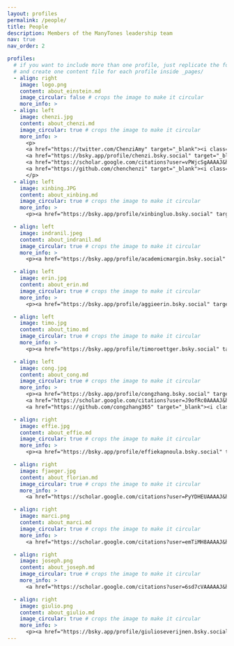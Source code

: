 ```yaml
---
layout: profiles
permalink: /people/
title: People
description: Members of the ManyTones leadership team
nav: true
nav_order: 2

profiles:
  # if you want to include more than one profile, just replicate the following block
  # and create one content file for each profile inside _pages/
  - align: right
    image: logo.png
    content: about_einstein.md
    image_circular: false # crops the image to make it circular
    more_info: >
  - align: left
    image: chenzi.jpg
    content: about_chenzi.md
    image_circular: true # crops the image to make it circular
    more_info: >
      <p>
      <a href="https://twitter.com/ChenziAmy" target="_blank"><i class="fab fa-twitter"></i> </a>  
      <a href="https://bsky.app/profile/chenzi.bsky.social" target="_blank"><i class="fab fa-bluesky"></i> </a>  
      <a href="https://scholar.google.com/citations?user=vPWjcSgAAAAJ&hl=en" target="_blank"><i class="ai ai-google-scholar"></i> </a>  
      <a href="https://github.com/chenchenzi" target="_blank"><i class="fab fa-github"></i> </a>
      </p>
  - align: left
    image: xinbing.JPG
    content: about_xinbing.md
    image_circular: true # crops the image to make it circular
    more_info: >
      <p><a href="https://bsky.app/profile/xinbingluo.bsky.social" target="_blank"><i class="fab fa-bluesky"></i> </a></p>

  - align: left
    image: indranil.jpeg
    content: about_indranil.md
    image_circular: true # crops the image to make it circular
    more_info: >
      <p><a href="https://bsky.app/profile/academicmargin.bsky.social" target="_blank"><i class="fab fa-bluesky"></i> </a></p>

  - align: left
    image: erin.jpg
    content: about_erin.md
    image_circular: true # crops the image to make it circular
    more_info: >
      <p><a href="https://bsky.app/profile/aggieerin.bsky.social" target="_blank"><i class="fab fa-bluesky"></i> </a></p>

  - align: left
    image: timo.jpg
    content: about_timo.md
    image_circular: true # crops the image to make it circular
    more_info: >
      <p><a href="https://bsky.app/profile/timoroettger.bsky.social" target="_blank"><i class="fab fa-bluesky"></i> </a></p>

  - align: left
    image: cong.jpg
    content: about_cong.md
    image_circular: true # crops the image to make it circular
    more_info: >
      <p><a href="https://bsky.app/profile/congzhang.bsky.social" target="_blank"><i class="fab fa-bluesky"></i> </a>
      <a href="https://scholar.google.com/citations?user=J9ofRc0AAAAJ&hl=en" target="_blank"><i class="ai ai-google-scholar"></i> </a>
      <a href="https://github.com/congzhang365" target="_blank"><i class="fab fa-github"></i> </a></p>

  - align: right
    image: effie.jpg
    content: about_effie.md
    image_circular: true # crops the image to make it circular
    more_info: >
      <p><a href="https://bsky.app/profile/effiekapnoula.bsky.social" target="_blank"><i class="fab fa-bluesky"></i> </a></p>

  - align: right
    image: fjaeger.jpg
    content: about_florian.md
    image_circular: true # crops the image to make it circular
    more_info: >
      <a href="https://scholar.google.com/citations?user=PyYDHEUAAAAJ&hl=en" target="_blank"><i class="ai ai-google-scholar"></i> </a>

  - align: right
    image: marci.png
    content: about_marci.md
    image_circular: true # crops the image to make it circular
    more_info: >
      <a href="https://scholar.google.com/citations?user=emTiMH8AAAAJ&hl=en" target="_blank"><i class="ai ai-google-scholar"></i> </a>

  - align: right
    image: joseph.png
    content: about_joseph.md
    image_circular: true # crops the image to make it circular
    more_info: >
      <a href="https://scholar.google.com/citations?user=6sd7cVAAAAAJ&hl" target="_blank"><i class="ai ai-google-scholar"></i> </a>

  - align: right
    image: giulio.png
    content: about_giulio.md
    image_circular: true # crops the image to make it circular
    more_info: >
      <p><a href="https://bsky.app/profile/giulioseverijnen.bsky.social" target="_blank"><i class="fab fa-bluesky"></i> </a></p>
---
```

